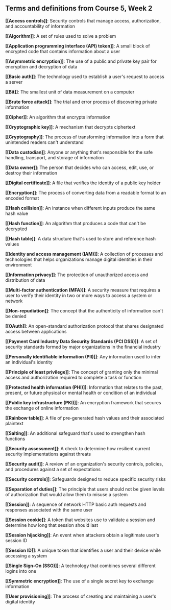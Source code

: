 ## **Terms and definitions from Course 5, Week 2**

**[[Access controls]]**: Security controls that manage access, authorization, and accountability of information

**[[Algorithm]]**: A set of rules used to solve a problem

**[[Application programming interface (API) token]]**: A small block of encrypted code that contains information about a user

**[[Asymmetric encryption]]**: The use of a public and private key pair for encryption and decryption of data

**[[Basic auth]]**: The technology used to establish a user's request to access a server

**[[Bit]]**: The smallest unit of data measurement on a computer

**[[Brute force attack]]**: The trial and error process of discovering private information

**[[Cipher]]**: An algorithm that encrypts information

**[[Cryptographic key]]**: A mechanism that decrypts ciphertext

**[[Cryptography]]**: The process of transforming information into a form that unintended readers can't understand

**[[Data custodian]]**: Anyone or anything that's responsible for the safe handling, transport, and storage of information

**[[Data owner]]**: The person that decides who can access, edit, use, or destroy their information

**[[Digital certificate]]**: A file that verifies the identity of a public key holder

**[[Encryption]]**: The process of converting data from a readable format to an encoded format

**[[Hash collision]]**: An instance when different inputs produce the same hash value

**[[Hash function]]**: An algorithm that produces a code that can't be decrypted

**[[Hash table]]**: A data structure that's used to store and reference hash values

**[[Identity and access management (IAM)]]**: A collection of processes and technologies that helps organizations manage digital identities in their environment

**[[Information privacy]]**: The protection of unauthorized access and distribution of data

**[[Multi-factor authentication (MFA)]]**: A security measure that requires a user to verify their identity in two or more ways to access a system or network

**[[Non-repudiation]]**: The concept that the authenticity of information can't be denied

**[[OAuth]]**: An open-standard authorization protocol that shares designated access between applications

**[[Payment Card Industry Data Security Standards (PCI DSS)]]**: A set of security standards formed by major organizations in the financial industry

**[[Personally identifiable information (PII)]]**: Any information used to infer an individual's identity

**[[Principle of least privilege]]**: The concept of granting only the minimal access and authorization required to complete a task or function

**[[Protected health information (PHI)]]**: Information that relates to the past, present, or future physical or mental health or condition of an individual

**[[Public key infrastructure (PKI)]]**: An encryption framework that secures the exchange of online information

**[[Rainbow table]]**: A file of pre-generated hash values and their associated plaintext

**[[Salting]]**: An additional safeguard that's used to strengthen hash functions

**[[Security assessment]]**: A check to determine how resilient current security implementations against threats

**[[Security audit]]**: A review of an organization's security controls, policies, and procedures against a set of expectations

**[[Security controls]]**: Safeguards designed to reduce specific security risks

**[[Separation of duties]]**: The principle that users should not be given levels of authorization that would allow them to misuse a system

**[[Session]]**: A sequence of network HTTP basic auth requests and responses associated with the same user

**[[Session cookie]]**: A token that websites use to validate a session and determine how long that session should last

**[[Session hijacking]]**: An event when attackers obtain a legitimate user's session ID

**[[Session ID]]**: A unique token that identifies a user and their device while accessing a system

**[[Single Sign-On (SSO)]]**: A technology that combines several different logins into one

**[[Symmetric encryption]]**: The use of a single secret key to exchange information

**[[User provisioning]]**: The process of creating and maintaining a user's digital identity